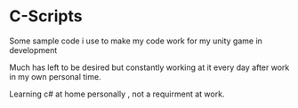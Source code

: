 # C-Scripts
Some sample code i use to make my code work for my unity game in development

Much has left to be desired but constantly working at it every day after work in my own personal time.

Learning c# at home personally , not a requirment at work.
